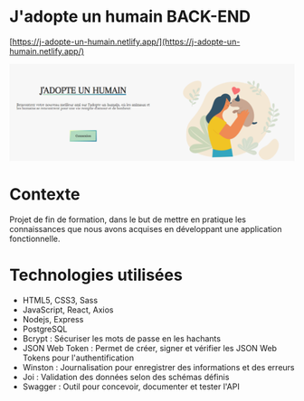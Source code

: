 # J'adopte un humain BACK-END

[https://j-adopte-un-humain.netlify.app/](https://j-adopte-un-humain.netlify.app/)


<img src="jadopte.png" alt="logo" >

# Contexte

Projet de fin de formation, dans le but de mettre en pratique les connaissances que nous avons acquises en développant une application fonctionnelle.


# Technologies utilisées

- HTML5, CSS3, Sass
- JavaScript, React, Axios
- Nodejs, Express
- PostgreSQL
- Bcrypt : Sécuriser les mots de passe en les hachants
- JSON Web Token : Permet de créer, signer et vérifier les JSON Web Tokens pour l'authentification
- Winston : Journalisation pour enregistrer des informations et des erreurs
- Joi : Validation des données selon des schémas définis
- Swagger : Outil pour concevoir, documenter et tester l'API